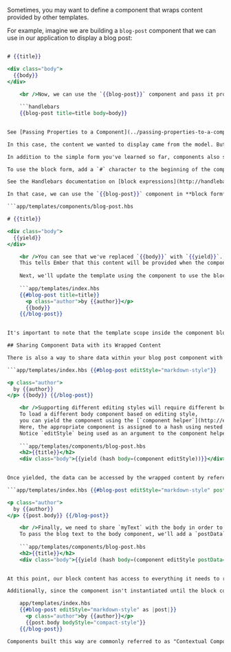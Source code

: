 Sometimes, you may want to define a component that wraps content provided by other templates.

For example, imagine we are building a `blog-post` component that we can use in our application to display a blog post:

```app/templates/components/blog-post.hbs 

# {{title}}

<div class="body">
  {{body}}
</div>

    <br />Now, we can use the `{{blog-post}}` component and pass it properties in another template:
    
    ```handlebars
    {{blog-post title=title body=body}}
    

See [Passing Properties to a Component](../passing-properties-to-a-component/) for more.

In this case, the content we wanted to display came from the model. But what if we want the developer using our component to be able to provide custom HTML content?

In addition to the simple form you've learned so far, components also support being used in **block form**. In block form, components can be passed a Handlebars template that is rendered inside the component's template wherever the `{{yield}}` expression appears.

To use the block form, add a `#` character to the beginning of the component name, then make sure to add a closing tag.

See the Handlebars documentation on [block expressions](http://handlebarsjs.com/#block-expressions) for more.

In that case, we can use the `{{blog-post}}` component in **block form** and tell Ember where the block content should be rendered using the `{{yield}}` helper. To update the example above, we'll first change the component's template:

```app/templates/components/blog-post.hbs 

# {{title}}

<div class="body">
  {{yield}}
</div>

    <br />You can see that we've replaced `{{body}}` with `{{yield}}`.
    This tells Ember that this content will be provided when the component is used.
    
    Next, we'll update the template using the component to use the block form:
    
    ```app/templates/index.hbs
    {{#blog-post title=title}}
      <p class="author">by {{author}}</p>
      {{body}}
    {{/blog-post}}
    

It's important to note that the template scope inside the component block is the same as outside. If a property is available in the template outside the component, it is also available inside the component block.

## Sharing Component Data with its Wrapped Content

There is also a way to share data within your blog post component with the content it is wrapping. In our blog post component we want to provide a way for the user to configure what type of style they want to write their post in. We will give them the option to specify either `markdown-style` or `html-style`.

```app/templates/index.hbs {{#blog-post editStyle="markdown-style"}} 

<p class="author">
  by {{author}}
</p> {{body}} {{/blog-post}}

    <br />Supporting different editing styles will require different body components to provide special validation and highlighting.
    To load a different body component based on editing style,
    you can yield the component using the [`component helper`](http://emberjs.com/api/classes/Ember.Templates.helpers.html#method_component) and [`hash helper`](http://emberjs.com/api/classes/Ember.Templates.helpers.html#method_hash). 
    Here, the appropriate component is assigned to a hash using nested helpers and yielded to the template.
    Notice `editStyle` being used as an argument to the component helper.
    
    ```app/templates/components/blog-post.hbs
    <h2>{{title}}</h2>
    <div class="body">{{yield (hash body=(component editStyle))}}</div>
    

Once yielded, the data can be accessed by the wrapped content by referencing the `post` variable. Now a component called `markdown-style` will be rendered in `{{post.body}}`.

```app/templates/index.hbs {{#blog-post editStyle="markdown-style" postData=myText as |post|}} 

<p class="author">
  by {{author}}
</p> {{post.body}} {{/blog-post}}

    <br />Finally, we need to share `myText` with the body in order to have it display.
    To pass the blog text to the body component, we'll add a `postData` argument to the component helper.
    
    ```app/templates/components/blog-post.hbs
    <h2>{{title}}</h2>
    <div class="body">{{yield (hash body=(component editStyle postData=postData))}}</div>
    

At this point, our block content has access to everything it needs to render, via the wrapping `blog-post` component's template helpers.

Additionally, since the component isn't instantiated until the block content is rendered, we can add arguments within the block. In this case we'll add a text style option which will dictate the style of the body text we want in our post. When `{{post.body}}` is instantiated, it will have both the `editStyle` and `postData` given by its wrapping component, as well as the `bodyStyle` declared in the template.

    app/templates/index.hbs
    {{#blog-post editStyle="markdown-style" as |post|}}
      <p class="author">by {{author}}</p>
      {{post.body bodyStyle="compact-style"}}
    {{/blog-post}}

Components built this way are commonly referred to as "Contextual Components", allowing inner components to be wrapped within the context of outer components without breaking encapsulation.